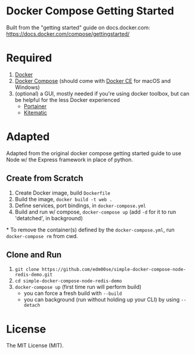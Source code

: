 # Docker Compose Getting Started
Built from the "getting started" guide on docs.docker.com:
https://docs.docker.com/compose/gettingstarted/

# Required
1. [Docker](https://www.docker.com/products/docker)
2. [Docker Compose](https://docs.docker.com/compose/install/) (should come with [Docker CE](https://store.docker.com/search?offering=community&type=edition) for macOS and Windows)
3. (optional) a GUI, mostly needed if you're using docker toolbox, but can be helpful for the less Docker experienced
    - [Portainer](https://www.portainer.io/)
    - [Kitematic](https://kitematic.com/)

# Adapted
Adapted from the original docker compose getting started guide to use Node w/ the Express framework in place of python.

## Create from Scratch

1. Create Docker image, build `Dockerfile`
2. Build the image, `docker build -t web .`
3. Define services, port bindings, in `docker-compose.yml`
4. Build and run w/ compose, `docker-compose up` (add `-d` for it to run 'detatched', in background)

\* To remove the container(s) defined by the `docker-compose.yml`, run `docker-compose rm` from cwd.

## Clone and Run

1. `git clone https://github.com/edm00se/simple-docker-compose-node-redis-demo.git`
2. `cd simple-docker-compose-node-redis-demo`
3. `docker-compose up` (first time run will perform build)
    - you can force a fresh build with `--build`
    - you can background (run without holding up your CLI) by using `--detach`

# License
The MIT License (MIT).

